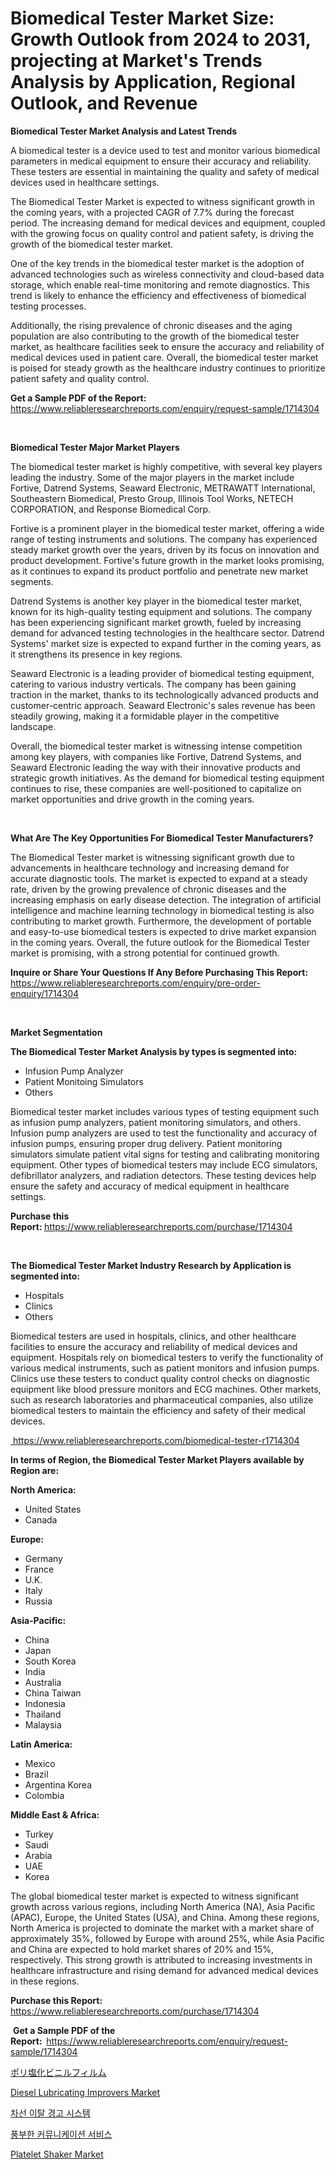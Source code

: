 <p><h1>Biomedical Tester Market Size: Growth Outlook from 2024 to 2031, projecting at Market's Trends Analysis by Application, Regional Outlook, and Revenue</h1></p><p><strong>Biomedical Tester Market Analysis and Latest Trends</strong></p>
<p><p>A biomedical tester is a device used to test and monitor various biomedical parameters in medical equipment to ensure their accuracy and reliability. These testers are essential in maintaining the quality and safety of medical devices used in healthcare settings.</p><p>The Biomedical Tester Market is expected to witness significant growth in the coming years, with a projected CAGR of 7.7% during the forecast period. The increasing demand for medical devices and equipment, coupled with the growing focus on quality control and patient safety, is driving the growth of the biomedical tester market.</p><p>One of the key trends in the biomedical tester market is the adoption of advanced technologies such as wireless connectivity and cloud-based data storage, which enable real-time monitoring and remote diagnostics. This trend is likely to enhance the efficiency and effectiveness of biomedical testing processes.</p><p>Additionally, the rising prevalence of chronic diseases and the aging population are also contributing to the growth of the biomedical tester market, as healthcare facilities seek to ensure the accuracy and reliability of medical devices used in patient care. Overall, the biomedical tester market is poised for steady growth as the healthcare industry continues to prioritize patient safety and quality control.</p></p>
<p><strong>Get a Sample PDF of the Report:&nbsp;</strong> <a href="https://www.reliableresearchreports.com/enquiry/request-sample/1714304">https://www.reliableresearchreports.com/enquiry/request-sample/1714304</a></p>
<p>&nbsp;</p>
<p><strong>Biomedical Tester Major Market Players</strong></p>
<p><p>The biomedical tester market is highly competitive, with several key players leading the industry. Some of the major players in the market include Fortive, Datrend Systems, Seaward Electronic, METRAWATT International, Southeastern Biomedical, Presto Group, Illinois Tool Works, NETECH CORPORATION, and Response Biomedical Corp.</p><p>Fortive is a prominent player in the biomedical tester market, offering a wide range of testing instruments and solutions. The company has experienced steady market growth over the years, driven by its focus on innovation and product development. Fortive's future growth in the market looks promising, as it continues to expand its product portfolio and penetrate new market segments.</p><p>Datrend Systems is another key player in the biomedical tester market, known for its high-quality testing equipment and solutions. The company has been experiencing significant market growth, fueled by increasing demand for advanced testing technologies in the healthcare sector. Datrend Systems' market size is expected to expand further in the coming years, as it strengthens its presence in key regions.</p><p>Seaward Electronic is a leading provider of biomedical testing equipment, catering to various industry verticals. The company has been gaining traction in the market, thanks to its technologically advanced products and customer-centric approach. Seaward Electronic's sales revenue has been steadily growing, making it a formidable player in the competitive landscape.</p><p>Overall, the biomedical tester market is witnessing intense competition among key players, with companies like Fortive, Datrend Systems, and Seaward Electronic leading the way with their innovative products and strategic growth initiatives. As the demand for biomedical testing equipment continues to rise, these companies are well-positioned to capitalize on market opportunities and drive growth in the coming years.</p></p>
<p>&nbsp;</p>
<p><strong>What Are The Key Opportunities For Biomedical Tester Manufacturers?</strong></p>
<p><p>The Biomedical Tester market is witnessing significant growth due to advancements in healthcare technology and increasing demand for accurate diagnostic tools. The market is expected to expand at a steady rate, driven by the growing prevalence of chronic diseases and the increasing emphasis on early disease detection. The integration of artificial intelligence and machine learning technology in biomedical testing is also contributing to market growth. Furthermore, the development of portable and easy-to-use biomedical testers is expected to drive market expansion in the coming years. Overall, the future outlook for the Biomedical Tester market is promising, with a strong potential for continued growth.</p></p>
<p><strong>Inquire or Share Your Questions If Any Before Purchasing This Report:</strong> <a href="https://www.reliableresearchreports.com/enquiry/pre-order-enquiry/1714304">https://www.reliableresearchreports.com/enquiry/pre-order-enquiry/1714304</a></p>
<p>&nbsp;</p>
<p><strong>Market Segmentation</strong></p>
<p><strong>The Biomedical Tester Market Analysis by types is segmented into:</strong></p>
<p><ul><li>Infusion Pump Analyzer</li><li>Patient Monitoing Simulators</li><li>Others</li></ul></p>
<p><p>Biomedical tester market includes various types of testing equipment such as infusion pump analyzers, patient monitoring simulators, and others. Infusion pump analyzers are used to test the functionality and accuracy of infusion pumps, ensuring proper drug delivery. Patient monitoring simulators simulate patient vital signs for testing and calibrating monitoring equipment. Other types of biomedical testers may include ECG simulators, defibrillator analyzers, and radiation detectors. These testing devices help ensure the safety and accuracy of medical equipment in healthcare settings.</p></p>
<p><strong>Purchase this Report:&nbsp;</strong><a href="https://www.reliableresearchreports.com/purchase/1714304">https://www.reliableresearchreports.com/purchase/1714304</a></p>
<p>&nbsp;</p>
<p><strong>The Biomedical Tester Market Industry Research by Application is segmented into:</strong></p>
<p><ul><li>Hospitals</li><li>Clinics</li><li>Others</li></ul></p>
<p><p>Biomedical testers are used in hospitals, clinics, and other healthcare facilities to ensure the accuracy and reliability of medical devices and equipment. Hospitals rely on biomedical testers to verify the functionality of various medical instruments, such as patient monitors and infusion pumps. Clinics use these testers to conduct quality control checks on diagnostic equipment like blood pressure monitors and ECG machines. Other markets, such as research laboratories and pharmaceutical companies, also utilize biomedical testers to maintain the efficiency and safety of their medical devices.</p></p>
<p><a href="https://www.reliableresearchreports.com/biomedical-tester-r1714304">&nbsp;https://www.reliableresearchreports.com/biomedical-tester-r1714304</a></p>
<p><strong>In terms of Region, the Biomedical Tester Market Players available by Region are:</strong></p>
<p>
    <p> <strong> North America: </strong>
        <ul>
            <li>United States</li>
            <li>Canada</li>
        </ul>
        </p> 
    <p> <strong> Europe: </strong>
        <ul>
            <li>Germany</li>
            <li>France</li>
            <li>U.K.</li>
            <li>Italy</li>
            <li>Russia</li>
        </ul>
        </p> 
    <p> <strong> Asia-Pacific: </strong>
        <ul>
            <li>China</li>
            <li>Japan</li>
            <li>South Korea</li>
            <li>India</li>
            <li>Australia</li>
            <li>China Taiwan</li>
            <li>Indonesia</li>
            <li>Thailand</li>
            <li>Malaysia</li>
        </ul>
        </p> 
    <p> <strong> Latin America: </strong>
        <ul>
            <li>Mexico</li>
            <li>Brazil</li>
            <li>Argentina Korea</li>
            <li>Colombia</li>
        </ul>
        </p> 
    <p> <strong> Middle East & Africa: </strong>
        <ul>
            <li>Turkey</li>
            <li>Saudi</li>
            <li>Arabia</li>
            <li>UAE</li>
            <li>Korea</li>
        </ul>
    </p>
    </p>
<p><p>The global biomedical tester market is expected to witness significant growth across various regions, including North America (NA), Asia Pacific (APAC), Europe, the United States (USA), and China. Among these regions, North America is projected to dominate the market with a market share of approximately 35%, followed by Europe with around 25%, while Asia Pacific and China are expected to hold market shares of 20% and 15%, respectively. This strong growth is attributed to increasing investments in healthcare infrastructure and rising demand for advanced medical devices in these regions.</p></p>
<p><strong>Purchase this Report: </strong><a href="https://www.reliableresearchreports.com/purchase/1714304">https://www.reliableresearchreports.com/purchase/1714304</a></p>
<p>&nbsp;<strong>Get a Sample PDF of the Report:&nbsp;&nbsp;</strong><a href="https://www.reliableresearchreports.com/enquiry/request-sample/1714304">https://www.reliableresearchreports.com/enquiry/request-sample/1714304</a></p>
<p><strong></strong></p>
<p><p><a href="https://github.com/zekaoe592392/Market-Research-Report-List-2/blob/main/247584249259.md">ポリ塩化ビニルフィルム</a></p><p><a href="https://issuu.com/reportprime-2/docs/diesel-lubricating-improvers-market-size-2030.pptx">Diesel Lubricating Improvers Market</a></p><p><a href="https://medium.com/@domingowolf2022/%EC%B0%A8%EC%84%A0-%EC%9D%B4%ED%83%88-%EA%B2%BD%EB%B3%B4-%EC%8B%9C%EC%8A%A4%ED%85%9C-%EC%8B%9C%EC%9E%A5-%EA%B7%9C%EB%AA%A8-cagr-%EC%B6%94%EC%84%B8-2024-2030-be685353b2a1">차선 이탈 경고 시스템</a></p><p><a href="https://medium.com/@midge5687567/%ED%92%8D%EB%B6%80%ED%95%9C-%ED%86%B5%EC%8B%A0-%EC%84%9C%EB%B9%84%EC%8A%A4-%EC%8B%9C%EC%9E%A5-%EB%8F%99%ED%96%A5-%EC%8B%9C%EC%9E%A5-%EB%8F%99%ED%96%A5-%EC%84%B1%EC%9E%A5-2024%EB%85%84%EB%B6%80%ED%84%B0-2031%EB%85%84%EA%B9%8C%EC%A7%80-%EC%98%88%EC%B8%A1-37b76ae3d4f2">풍부한 커뮤니케이션 서비스</a></p><p><a href="https://github.com/RickHolmes3/Market-Research-Report-List-4/blob/main/platelet-shaker-market.md">Platelet Shaker Market</a></p></p>